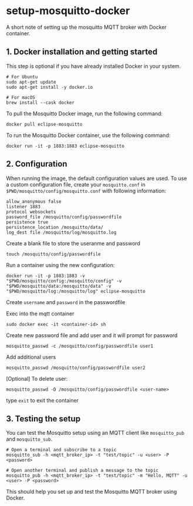# setup-mosquitto-docker
A short note of setting up the mosquitto MQTT broker with Docker container.



## 1. Docker installation and getting started
This step is optional if you have already installed Docker in your system.

```code
# For Ubuntu
sudo apt-get update
sudo apt-get install -y docker.io

# For macOS
brew install --cask docker
```

To pull the Mosquitto Docker image, run the following command:

```code
docker pull eclipse-mosquitto
```

To run the Mosquitto Docker container, use the following command:

```code
docker run -it -p 1883:1883 eclipse-mosquitto
```



## 2. Configuration
When running the image, the default configuration values are used. To use a custom configuration file, create your `mosquitto.conf` in `$PWD/mosquitto/config/mosquitto.conf` with following information:

```code
allow_anonymous false
listener 1883
protocol websockets
password_file /mosquitto/config/passwordfile
persistence true
persistence_location /mosquitto/data/
log_dest file /mosquitto/log/mosquitto.log
```

Create a blank file to store the useranme and password
```code
touch /mosquitto/config/passwordfile
```

Run a container using the new configuration:

```code
docker run -it -p 1883:1883 -v "$PWD/mosquitto/config:/mosquitto/config" -v "$PWD/mosquitto/data:/mosquitto/data" -v "$PWD/mosquitto/log:/mosquitto/log" eclipse-mosquitto
```

Create `username` and `password` in the passwordfile

Exec  into the mqtt container
```code
sudo docker exec -it <container-id> sh
```

Create new password file and add user and it will prompt for password
```code
mosquitto_passwd -c /mosquitto/config/passwordfile user1
```

Add additional users
```code
mosquitto_passwd /mosquitto/config/passwordfile user2
```

[Optional] To delete user:
```code
mosquitto_passwd -D /mosquitto/config/passwordfile <user-name>
```

type `exit` to exit the container



## 3. Testing the setup
You can test the Mosquitto setup using an MQTT client like `mosquitto_pub` and `mosquitto_sub`.

```code
# Open a terminal and subscribe to a topic
mosquitto_sub -h <mqtt_broker_ip> -t "test/topic" -u <user> -P <password>

# Open another terminal and publish a message to the topic
mosquitto_pub -h <mqtt_broker_ip> -t "test/topic" -m "Hello, MQTT" -u <user> -P <password>
```

This should help you set up and test the Mosquitto MQTT broker using Docker.

